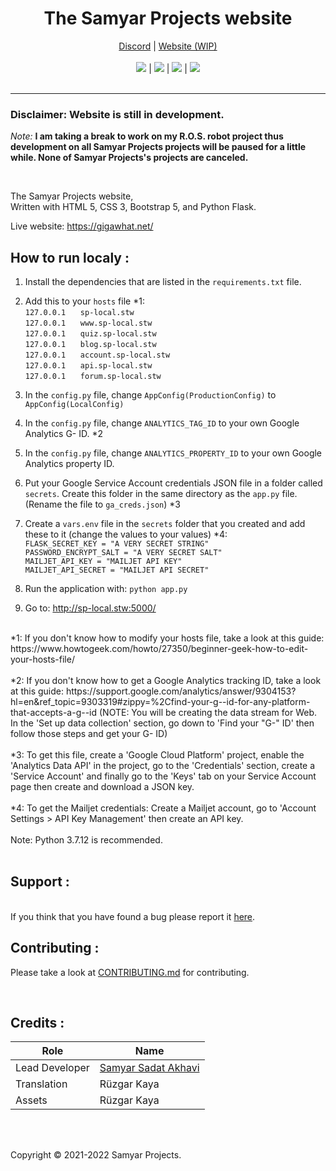 <h1 align="center">The Samyar Projects website</h1>
<p align="center">
  	<a href="https://discord.gg/rMq7GujUZJ">Discord</a>
	  |
  	<a href="https://gigawhat.net">Website (WIP)</a>
  	<br>
	<br>
	<a href="https://github.com/Samyar-Projects/Website/actions/workflows/codeql-analysis.yml"><img src="https://github.com/Samyar-Projects/Website/actions/workflows/codeql-analysis.yml/badge.svg"></a>
	|
	<a href="https://github.com/Samyar-Projects/Website/blob/dev/LICENSE"><img src="https://img.shields.io/github/license/Samyar-Projects/Website?color=blue"></a>
	|
	<a href="https://github.com/Samyar-Projects/Website/issues"><img src="https://img.shields.io/github/issues/Samyar-Projects/Website"></a>
	|
	<a href="https://github.com/SamKirkland/FTP-Deploy-Action"><img src="https://img.shields.io/badge/Deployed With-FTP DEPLOY ACTION-%3CCOLOR%3E?style=flat&color=d00000"></a>
	<br><br>
</p>

----
### Disclaimer: Website is still in development.
*Note:* **I am taking a break to work on my R.O.S. robot project thus development on all Samyar Projects projects will be paused for a little while. None of Samyar Projects's projects are canceled.**

<br>

The Samyar Projects website,<br>
Written with HTML 5, CSS 3, Bootstrap 5, and Python Flask.

Live website: https://gigawhat.net/

## How to run localy :
1. Install the dependencies that are listed in the `requirements.txt` file.
2. Add this to your `hosts` file *1:<br>
	`127.0.0.1` &nbsp;&nbsp;&nbsp;&nbsp; `sp-local.stw`<br>
	`127.0.0.1` &nbsp;&nbsp;&nbsp;&nbsp; `www.sp-local.stw`<br>
	`127.0.0.1` &nbsp;&nbsp;&nbsp;&nbsp; `quiz.sp-local.stw`<br>
	`127.0.0.1` &nbsp;&nbsp;&nbsp;&nbsp; `blog.sp-local.stw`<br>
	`127.0.0.1` &nbsp;&nbsp;&nbsp;&nbsp; `account.sp-local.stw`<br>
	`127.0.0.1` &nbsp;&nbsp;&nbsp;&nbsp; `api.sp-local.stw`<br>
	`127.0.0.1` &nbsp;&nbsp;&nbsp;&nbsp; `forum.sp-local.stw`
	
3. In the `config.py` file, change `AppConfig(ProductionConfig)` to `AppConfig(LocalConfig)`
4. In the `config.py` file, change `ANALYTICS_TAG_ID` to your own Google Analytics G- ID. *2
5. In the `config.py` file, change `ANALYTICS_PROPERTY_ID` to your own Google Analytics property ID.
6. Put your Google Service Account credentials JSON file in a folder called `secrets`. Create this folder in the same directory as the `app.py` file. (Rename the file to `ga_creds.json`) *3
7. Create a `vars.env` file in the `secrets` folder that you created and add these to it (change the values to your values) *4:<br>
	`FLASK_SECRET_KEY = "A VERY SECRET STRING"`<br>
	`PASSWORD_ENCRYPT_SALT = "A VERY SECRET SALT"`<br>
	`MAILJET_API_KEY = "MAILJET API KEY"`<br>
	`MAILJET_API_SECRET = "MAILJET API SECRET"`<br>

8. Run the application with: `python app.py`
9. Go to: http://sp-local.stw:5000/


<br>
*1: If you don't know how to modify your hosts file, take a look at this guide: https://www.howtogeek.com/howto/27350/beginner-geek-how-to-edit-your-hosts-file/<br>
<br>
*2: If you don't know how to get a Google Analytics tracking ID, take a look at this guide: https://support.google.com/analytics/answer/9304153?hl=en&ref_topic=9303319#zippy=%2Cfind-your-g--id-for-any-platform-that-accepts-a-g--id (NOTE: You will be creating the data stream for Web. In the 'Set up data collection' section, go down to 'Find your "G-" ID' then follow those steps and get your G- ID)<br>
<br>
*3: To get this file, create a 'Google Cloud Platform' project, enable the 'Analytics Data API' in the project, go to the 'Credentials' section, create a 'Service Account' and finally go to the 'Keys' tab on your Service Account page then create and download a JSON key.<br>
<br>
*4: To get the Mailjet credentials: Create a Mailjet account, go to 'Account Settings > API Key Management' then create an API key.<br>
<br>
Note: Python 3.7.12 is recommended.<br>
<br>

## Support :
<br>
If you think that you have found a bug please report it <a href="https://github.com/Samyar-Projects/Website/issues">here</a>.

<br>

## Contributing :

Please take a look at <a href="https://github.com/Samyar-Projects/Website/blob/dev/CONTRIBUTING.md">CONTRIBUTING.md</a> for contributing.

<br>

## Credits :

| Role           | Name                                                             |
| -------------- | ---------------------------------------------------------------- |
| Lead Developer | <a href="https://github.com/samyarsadat">Samyar Sadat Akhavi</a> |
| Translation    | Rüzgar Kaya                                                      |
| Assets         | Rüzgar Kaya                                                      |

<br>
<br>

Copyright © 2021-2022 Samyar Projects.

